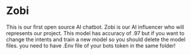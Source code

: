 # Zobi
This is our first open source AI chatbot.
Zobi is our AI influencer who will represents our project. 
This model has accuracy of .97 but if you want to change the intents and train a new model so you should delete the model files.
you need to have .Env file of your bots token in the same folder!
